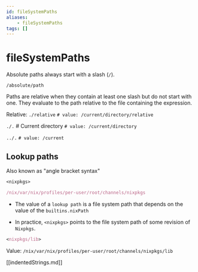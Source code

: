 ```yaml
---
id: fileSystemPaths
aliases:
    - fileSystemPaths
tags: []
---
```


# fileSystemPaths

Absolute paths always start with a slash (`/`).

`/absolute/path`

Paths are relative when they contain at least one slash but do not start with
one. They evaluate to the path relative to the file containing the expression.

Relative:
`./relative`
`# value: /current/directory/relative`

`./.` # Current directory
`# value: /current/directory`

`../.`
`# value: /current`

## Lookup paths

Also known as "angle bracket syntax"

```nix
<nixpkgs>
```

```nix
/nix/var/nix/profiles/per-user/root/channels/nixpkgs
```

-   The value of a `lookup path` is a file system path that depends on the value
    of the `builtins.nixPath`

-   In practice, `<nixpkgs>` points to the file system path of some revision of
    `Nixpkgs`.

```nix
<nixpkgs/lib>
```

Value:
`/nix/var/nix/profiles/per-user/root/channels/nixpkgs/lib`

[[indentedStrings.md]]
